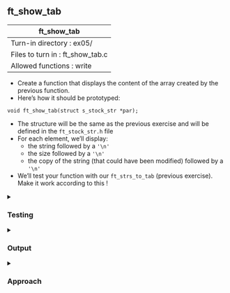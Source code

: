 ## ft_show_tab

|               ft_show_tab        |
|---------------------------------|
| Turn-in directory : ex05/       |
| Files to turn in : ft_show_tab.c |
| Allowed functions : write       |

- Create a function that displays the content of the array created by the previous function.
- Here’s how it should be prototyped:
```
void ft_show_tab(struct s_stock_str *par);
```
- The structure will be the same as the previous exercise and will be defined in the <code>ft_stock_str.h</code> file
- For each element, we’ll display:
	- the string followed by a <code>'\n'</code>
	- the size followed by a <code>'\n'</code>
	- the copy of the string (that could have been modified) followed by a <code>'\n'</code>
- We’ll test your function with our <code>ft_strs_to_tab</code> (previous exercise). Make it work according to this !

<details>

<summary><h3>Testing</h3></summary>

<pre><code>#include "ft_stock_str.h"
#include &ltstdio.h&gt

struct s_stock_str	*ft_strs_to_tab(int ac, char **av);
void				ft_show_tab(struct s_stock_str *par);

int	main(void)
{
	char	*strs[3] = {"abceee", "de", "ghiddf"};

	ft_show_tab(ft_strs_to_tab(3, strs));
	return (0);
}</code></pre>

<code>ft_stock_str.h</code> has to be included so that the program can access the created <code>t_stock_str</code> structure. I've retained this header file as specified in the previous <a href=../04_ft_strs_to_tab>exercise</a> i.e., the file only contains the creation of <code>t_stock_str</code>. 

Consequently, <code>main.c</code> includes function prototypes for <code>ft_strs_to_tab</code> and <code> ft_show_tab</code>.

See [testing file](main.c)

</details>

<details>
<summary><h3>Output</h3></summary>

<pre><code>abceee
6
abceee
de
2
de
ghiddf
6
ghiddf</code></pre>

</details>

<details>
<summary><h3>Approach</h3></summary>

This <a href=ft_show_tab.c>approach</a> iterates the array of <code>t_stock_str</code> using a <code>while</code> loop. <code>i</code> is used to index this array and naturally starts at <code>0</code> to reference the first element of the array. But how do we know the end of the array?

This detail was given in the <a href=../04_ft_strs_to_tab>last exercise</a>: the last <code>t_stock_str</code> has its <code>str</code> member set to <code>0</code>. We can therefore use this to define our <code>while</code> loop condition. 

For each <code>t_stock_str</code>, we use <code>ft_putstr</code> (from a <a href=../../c01/05_ft_putstr>previous exercise</a>) to display <code>str</code> and <code>copy</code> and <code>ft_putnbr</code> (also from a <a href=../../c00/07_ft_putnbr>previous exercise</a>) to display <code>size</code>. For this exercise, <code>ft_putnbr</code> is simplified since we will not be displaying any negative values (<code>size</code> will never be negative).

Finally, we just need to make sure that the displayed strings and numbers are separated by new lines (line 43, 44 and 45). That's it!

</details>
